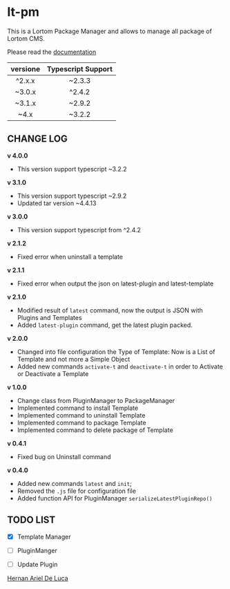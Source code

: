 # lt-pm

This is a Lortom Package Manager and allows to manage all package of Lortom CMS.

Please read the [documentation](https://github.com/Hertox82/lt-pm/wiki)

| versione | Typescript Support |
| :-------------: |:-------------------------:|
|      ^2.x.x       |         ~2.3.3          |
|      ~3.0.x       |        ^2.4.2           |
|      ~3.1.x       |        ~2.9.2           |
|      ~4.x         |        ~3.2.2           |

## CHANGE LOG

**v 4.0.0**

- This version support typescript ~3.2.2

**v 3.1.0**

- This version support typescript ~2.9.2
- Updated tar version ~4.4.13

**v 3.0.0**

- This version support typescript from ^2.4.2

**v 2.1.2**

- Fixed error when uninstall a template


**v 2.1.1**

- Fixed error when output the json on latest-plugin and latest-template

**v 2.1.0**

- Modified result of `latest` command, now the output is JSON with Plugins and Templates
- Added `latest-plugin` command, get the latest plugin packed.

**v 2.0.0**

- Changed into file configuration the Type of Template: Now is a List of Template and not more a Simple Object
- Added new commands `activate-t` and `deactivate-t` in order to Activate or Deactivate a Template

**v 1.0.0**

- Change class from PluginManager to PackageManager
- Implemented command to install Template
- Implemented command to uninstall Template
- Implemented command to package Template
- Implemented command to delete package of Template

**v 0.4.1**

- Fixed bug on Uninstall command

**v 0.4.0**

- Added new commands `latest` and `init`;
- Removed the `.js` file for configuration file
- Added function API for PluginManager `serializeLatestPluginRepo()`

## TODO LIST

- [x] Template Manager
- [ ]  PluginManger
  - [ ] Update Plugin







[Hernan Ariel De Luca](https://www.linkedin.com/in/hernan-ariel-de-luca-23842254/)
